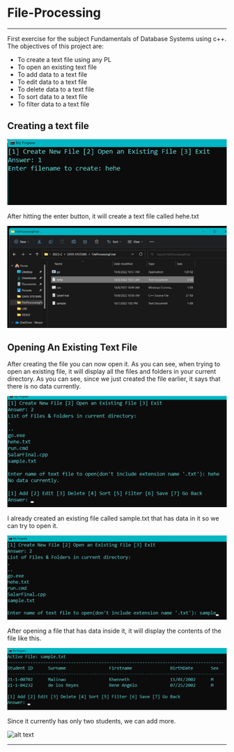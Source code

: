 # File-Processing
***
First exercise for the subject Fundamentals of Database Systems using c++. The objectives of this project are: 

* To create a text file using any PL
* To open an existing text file
* To add data to a text file
* To edit data to a text file
* To delete data to a text file
* To sort data to a text file
* To filter data to a text file


## Creating a text file

![alt text](https://github.com/saabyer/File-Processing/blob/main/FileProcessingFinal/samples/create_file.png)

 After hitting the enter button, it will create a text file called hehe.txt

![alt text](https://github.com/saabyer/File-Processing/blob/main/FileProcessingFinal/samples/success_create.png)

 ## Opening An Existing Text File
 
 After creating the file you can now open it. 
 As you can see, when trying to open an existing file, it will display all the files and folders in your current directory.
 As you can see, since we just created the file earlier, it says that there is no data currently. 
 
   
 
![alt text](https://github.com/saabyer/File-Processing/blob/main/FileProcessingFinal/samples/opening_an_existing_file.png)

I already created an existing file called sample.txt that has data in it so we can try to open it.

   
![alt text](https://github.com/saabyer/File-Processing/blob/main/FileProcessingFinal/samples/opening_an_existing_file2.png)

  After opening a file that has data inside it, it will display the contents of the file like this.
  
![alt text](https://github.com/saabyer/File-Processing/blob/main/FileProcessingFinal/samples/opened_file.png)

Since it currently has only two students, we can add more.

![alt text]()

***




